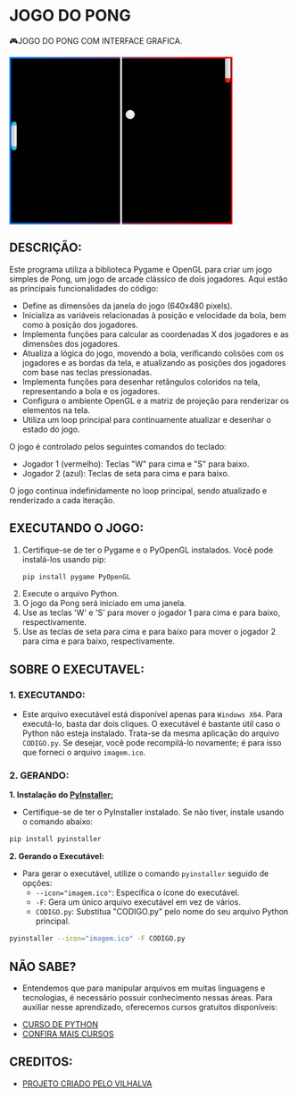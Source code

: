 # JOGO DO PONG
🎮JOGO DO PONG COM INTERFACE GRAFICA.

<img src="FOTO.png" align="center" width="400"> <br>

## DESCRIÇÃO:
Este programa utiliza a biblioteca Pygame e OpenGL para criar um jogo simples de Pong, um jogo de arcade clássico de dois jogadores. Aqui estão as principais funcionalidades do código:

- Define as dimensões da janela do jogo (640x480 pixels).
- Inicializa as variáveis relacionadas à posição e velocidade da bola, bem como à posição dos jogadores.
- Implementa funções para calcular as coordenadas X dos jogadores e as dimensões dos jogadores.
- Atualiza a lógica do jogo, movendo a bola, verificando colisões com os jogadores e as bordas da tela, e atualizando as posições dos jogadores com base nas teclas pressionadas.
- Implementa funções para desenhar retângulos coloridos na tela, representando a bola e os jogadores.
- Configura o ambiente OpenGL e a matriz de projeção para renderizar os elementos na tela.
- Utiliza um loop principal para continuamente atualizar e desenhar o estado do jogo.

O jogo é controlado pelos seguintes comandos do teclado:
- Jogador 1 (vermelho): Teclas "W" para cima e "S" para baixo.
- Jogador 2 (azul): Teclas de seta para cima e para baixo.

O jogo continua indefinidamente no loop principal, sendo atualizado e renderizado a cada iteração.

## EXECUTANDO O JOGO:
1. Certifique-se de ter o Pygame e o PyOpenGL instalados. Você pode instalá-los usando pip:
    ```bash
    pip install pygame PyOpenGL
    ```
2. Execute o arquivo Python.
3. O jogo da Pong será iniciado em uma janela.
4. Use as teclas 'W' e 'S' para mover o jogador 1 para cima e para baixo, respectivamente.
5. Use as teclas de seta para cima e para baixo para mover o jogador 2 para cima e para baixo, respectivamente.

## SOBRE O EXECUTAVEL:
### 1. EXECUTANDO:
- Este arquivo executável está disponível apenas para `Windows X64`. Para executá-lo, basta dar dois cliques. O executável é bastante útil caso o Python não esteja instalado. Trata-se da mesma aplicação do arquivo `CODIGO.py`. Se desejar, você pode recompilá-lo novamente; é para isso que forneci o arquivo `imagem.ico`.

### 2. GERANDO:
   **1. Instalação do [PyInstaller:](https://pyinstaller.org/en/stable/)**
   - Certifique-se de ter o PyInstaller instalado. Se não tiver, instale usando o comando abaixo:
   ```bash
   pip install pyinstaller
   ```

   **2. Gerando o Executável:**
   - Para gerar o executável, utilize o comando `pyinstaller` seguido de opções:
      - `--icon="imagem.ico"`: Especifica o ícone do executável.
      - `-F`: Gera um único arquivo executável em vez de vários.
      - `CODIGO.py`: Substitua "CODIGO.py" pelo nome do seu arquivo Python principal.
   ```bash
   pyinstaller --icon="imagem.ico" -F CODIGO.py
   ```

## NÃO SABE?
- Entendemos que para manipular arquivos em muitas linguagens e tecnologias, é necessário possuir conhecimento nessas áreas. Para auxiliar nesse aprendizado, oferecemos cursos gratuitos disponíveis:
* [CURSO DE PYTHON](https://github.com/VILHALVA/CURSO-DE-PYTHON)
* [CONFIRA MAIS CURSOS](https://github.com/VILHALVA?tab=repositories&q=+topic:CURSO)

## CREDITOS:
- [PROJETO CRIADO PELO VILHALVA](https://github.com/VILHALVA)





